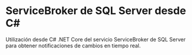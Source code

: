 # ServiceBroker de SQL Server desde C#
Utilización desde C# .NET Core del servicio ServiceBroker de SQL Server para obtener notificaciones de cambios en tiempo real.
